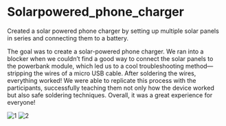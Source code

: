 # Solarpowered_phone_charger
Created a solar powered phone charger by setting up multiple solar panels in series and connecting them to a battery.

The goal was to create a solar-powered phone charger. We ran into a blocker when we couldn’t find a good way to connect the solar panels to the powerbank module, which led us to a cool troubleshooting method—stripping the wires of a micro USB cable. After soldering the wires, everything worked! We were able to replicate this process with the participants, successfully teaching them not only how the device worked but also safe soldering techniques. Overall, it was a great experience for everyone!

![1](https://github.com/user-attachments/assets/e9b32bef-0fed-4fe1-a250-5e4af7452dd2)
![2](https://github.com/user-attachments/assets/9f2a5b93-fbd7-4cb4-a0ef-d1c953e972f4)
